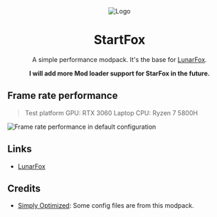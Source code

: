 <div align="center">
  <img src="https://cdn.modrinth.com/data/r7CwLIIr/cfd4314a75bb775ade08fe0e9ada9cf9a913f6a5_96.webp" alt="Logo">
  <h1>StartFox</h1>
  <p>
    A simple performance modpack. It's the base for <a href="https://modrinth.com/modpack/lunarfox">LunarFox</a>. 
  </p>
  <b>I will add more Mod loader support for StarFox in the future.</b>
</div>

## Frame rate performance

> Test platform
> GPU: RTX 3060 Laptop
> CPU: Ryzen 7 5800H

![Frame rate performance in default configuration](https://cdn.modrinth.com/data/o4V7Ug7T/images/7d9ef05bcfbaf06114b1280f0772908ccac449bf.png)

## Links

- [LunarFox](https://modrinth.com/modpack/lunarfox)

## Credits

- [Simply Optimized](https://modrinth.com/modpack/sop): Some config files are from this modpack.
